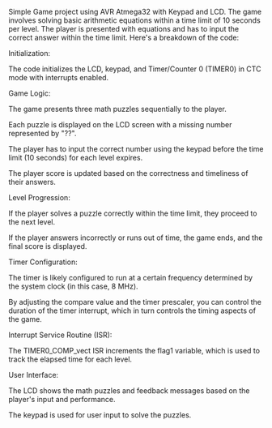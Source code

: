 Simple Game project using AVR Atmega32 with Keypad and LCD. The game involves solving basic arithmetic equations within a time limit of 10 seconds per level. The player is presented with equations and has to input the correct answer within the time limit.
Here's a breakdown of the code:

Initialization:

The code initializes the LCD, keypad, and Timer/Counter 0 (TIMER0) in CTC mode with interrupts enabled.

Game Logic:

The game presents three math puzzles sequentially to the player.

Each puzzle is displayed on the LCD screen with a missing number represented by "??".

The player has to input the correct number using the keypad before the time limit (10 seconds) for each level expires.

The player score is updated based on the correctness and timeliness of their answers.

Level Progression:

If the player solves a puzzle correctly within the time limit, they proceed to the next level.

If the player answers incorrectly or runs out of time, the game ends, and the final score is displayed.

Timer Configuration:

The timer is likely configured to run at a certain frequency determined by the system clock (in this case, 8 MHz).

By adjusting the compare value and the timer prescaler, you can control the duration of the timer interrupt, which in turn controls the timing aspects of the game.

Interrupt Service Routine (ISR):

The TIMER0_COMP_vect ISR increments the flag1 variable, which is used to track the elapsed time for each level.

User Interface:

The LCD shows the math puzzles and feedback messages based on the player's input and performance.

The keypad is used for user input to solve the puzzles.
